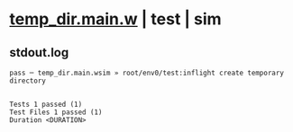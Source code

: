 # [temp_dir.main.w](../../../../../../examples/tests/sdk_tests/fs/temp_dir.main.w) | test | sim

## stdout.log
```log
pass ─ temp_dir.main.wsim » root/env0/test:inflight create temporary directory
 
 
Tests 1 passed (1)
Test Files 1 passed (1)
Duration <DURATION>
```

